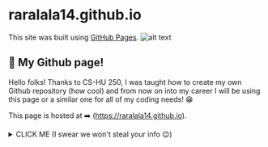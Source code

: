 # raralala14.github.io
This site was built using [GitHub Pages](https://pages.github.com/).
![alt text]([http://url/to/img.png](https://www.boredpanda.com/funny-dog-bios/?utm_source=google&utm_medium=organic&utm_campaign=organic))

## 📍 My Github page!
Hello folks! Thanks to CS-HU 250, I was taught how to 
create my own Github repository (how cool) and from
now on into my career I will be using this page or
a similar one for all of my coding needs! 😁

This page is hosted at ➡️ (https://raralala14.github.io).

<details><summary>CLICK ME (I swear we won't steal your info 😉) </summary>
<p>

We can hide anything, even code!


   "Happy to have my own page"


</p>
</details>
